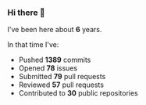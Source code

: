 ### Hi there 👋

I've been here about **6** years.

In that time I've:

- Pushed **1389** commits
- Opened **78** issues
- Submitted **79** pull requests
- Reviewed **57** pull requests
- Contributed to **30** public repositories

<!-- ![My scrobbles](https://lastfm-recently-played.vercel.app/api?user=dotdub) -->
